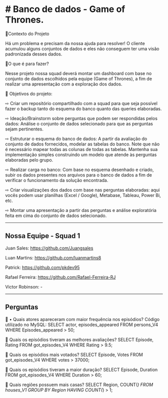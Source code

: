 <h1># Banco de dados - Game of Thrones.</h1>

📜Contexto do Projeto

Há um problema e precisam da nossa ajuda para resolver!
O cliente acumulou alguns conjuntos de dados e eles não conseguem ter uma visão padronizada desses dados.

📜O que é para fazer?

Nesse projeto nossa squad deverá montar um dashboard com base no conjunto de dados escolhidos pela equipe (Game of Thrones), a fim de realizar uma apresentação com a exploração dos dados.

📜 Objetivos do projeto:

⇨ Criar um repositório compartilhado com a squad para que seja possível fazer o backup tanto do esquema do banco quanto das queries elaboradas.

⇨ Ideação/Brainstorm sobre perguntas que podem ser respondidas pelos dados: Análise o conjunto de dados selecionado para que as perguntas sejam pertinentes.

⇨ Estruturar o esquema do banco de dados: A partir da avaliação do conjunto de dados fornecidos, modelar as tabelas do banco. Note que não é necessário mapear todas as colunas de todas as tabelas. Mantenha sua implementação simples construindo um modelo que atende às perguntas elaboradas pelo grupo.

⇨ Realizar carga no banco: Com base no esquema desenhado e criado, subir os dados presentes nos arquivos para o banco de dados a fim de verificar o funcionamento da solução encontrada.

⇨ Criar visualizações dos dados com base nas perguntas elaboradas: aqui vocês podem usar planilhas (Excel / Google), Metabase, Tableau, Power Bi, etc.

⇨ Montar uma apresentação a partir das perguntas e análise exploratória feita em cima do conjunto de dados selecionado.

<hr></hr>

<h2>Nossa Equipe - Squad 1</h2>

Juan Sales: https://github.com/Juangsales

Luan Martins: https://github.com/luanmartins8

Patrick: https://github.com/pkdev95

Rafael Ferreira: https://github.com/Rafael-Ferreira-RJ

Victor Robinson: -

<hr></hr>

<h2>Perguntas</h2>

🔹 • Quais atores apareceram com maior frequência nos episódios?
     Código utilizado no MySQL:
     SELECT actor, episodes_appeared 
     FROM persons_V4 
     WHERE Episodes_appeared > 50;

🔹 Quais os episódios tiveram as melhores avaliações?
    SELECT Episode, Rating 
    FROM got_episodes_V4 
    WHERE Rating > 9.5;

🔹 Quais os episódios mais votados?
    SELECT Episode, Votes 
    FROM got_episodes_V4 
    WHERE votes > 37000;

🔹 Quais os episódios tiveram a maior duração?
    SELECT Episode, Duration 
    FROM got_episodes_V4 
    WHERE Duration > 60;

🔹 Quais regiões possuem mais casas?
   SELECT Region, COUNT(*) 
    FROM houses_V1 
    GROUP BY Region 
    HAVING COUNT(*)  > 1;
